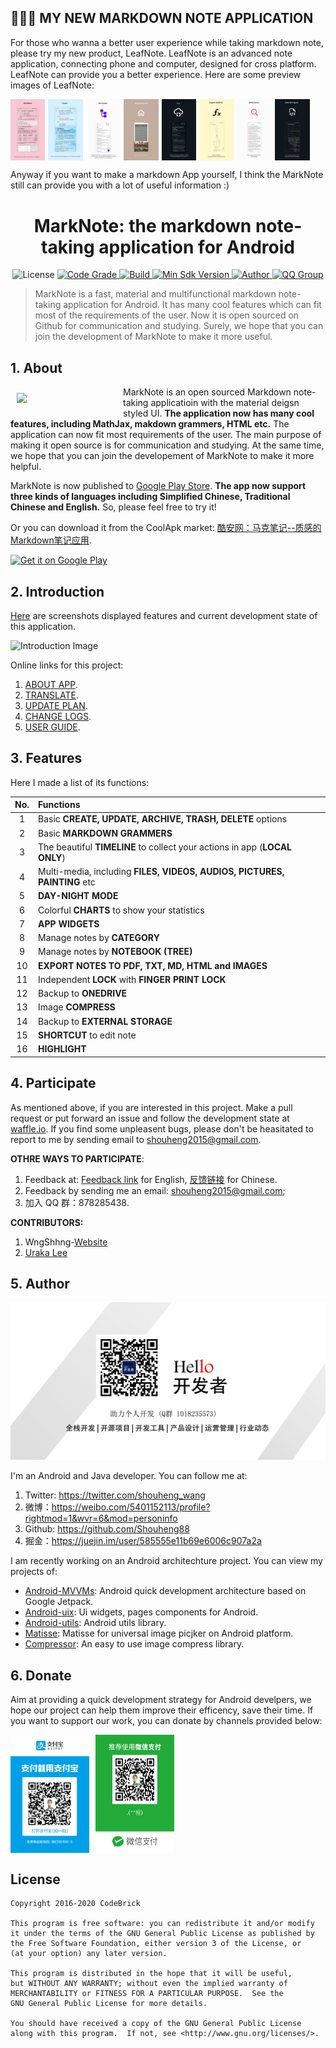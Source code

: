 ## 👏👏👏 MY NEW MARKDOWN NOTE APPLICATION

For those who wanna a better user experience while taking markdown note, please try my new product, LeafNote. LeafNote is an advanced note application, connecting phone and computer, designed for cross platform. LeafNote can provide you a better experience. Here are some preview images of LeafNote:

<div style="display:flex;" id="target">
  <img src="resources/images/page_0.png" width="11%" />
  <img src="resources/images/page_1.png" style="margin-left:5px;" width="11%"/>
  <img src="resources/images/page_2.png" style="margin-left:5px;" width="11%"/>
  <img src="resources/images/page_3_en.png" style="margin-left:5px;" width="11%"/>
  <img src="resources/images/page_4.png" style="margin-left:5px;" width="11%"/>
  <img src="resources/images/page_5_en.png" style="margin-left:5px;" width="11%"/>
  <img src="resources/images/page_6_en.png" style="margin-left:5px;" width="11%"/>
  <img src="resources/images/page_7_en.png" style="margin-left:5px;" width="11%"/>
</div>

Anyway if you want to make a markdown App yourself, I think the MarkNote still can provide you with a lot of useful information :)

<h1 align="center">MarkNote: the markdown note-taking application for Android</h1>

<p align="center">
  <a>
    <img src="https://img.shields.io/badge/License-GPLv3-red.svg" alt="License" />
  </a>
  <a href="https://www.codacy.com/app/Shouheng88/MarkNote?utm_source=github.com&amp;utm_medium=referral&amp;utm_content=Shouheng88/MarkNote&amp;utm_campaign=Badge_Grade">
    <img src="https://api.codacy.com/project/badge/Grade/8c25b2d028434d62a39153ff879aa6a4" alt="Code Grade"/>
  </a>
  <a href="https://travis-ci.org/Shouheng88/MarkNote">
    <img src="https://travis-ci.org/Shouheng88/MarkNote.svg?branch=master" alt="Build"/>
  </a>
    <a href="https://developer.android.com/about/versions/android-4.4.html">
    <img src="https://img.shields.io/badge/API-19%2B-blue.svg?style=flat-square" alt="Min Sdk Version" />
  </a>
   <a href="https://github.com/Shouheng88">
    <img src="https://img.shields.io/badge/Author-CodeBrick-orange.svg?style=flat-square" alt="Author" />
  </a>
  <a target="_blank" href="https://shang.qq.com/wpa/qunwpa?idkey=2711a5fa2e3ecfbaae34bd2cf2c98a5b25dd7d5cc56a3928abee84ae7a984253">
    <img src="https://img.shields.io/badge/QQ%E7%BE%A4-1018235573-orange.svg?style=flat-square" alt="QQ Group" />
  </a>
</p>

> MarkNote is a fast, material and multifunctional markdown note-taking application for Android. It has many cool features which can fit most of the requirements of the user. Now it is open sourced on Github for communication and studying. Surely, we hope that you can join the development of MarkNote to make it more useful.

## 1. About

<img src="resources/images/logo2.png" align="left" width="160" hspace="10" vspace="10"/>

MarkNote is an open sourced Markdown note-taking applicatioin with the material deigsn styled UI. **The application now has many cool features, including MathJax, makdown grammers, HTML etc.** The application can now fit most requirements of the user. The main purpose of making it open source is for communication and studying. At the same time, we hope that you can join the developement of MarkNote to make it more helpful.

MarkNote is now published to [Google Play Store](https://play.google.com/store/apps/details?id=me.shouheng.notepal). **The app now support three kinds of languages including Simplified Chinese, Traditional Chinese and English.** So, please feel free to try it!

Or you can download it from the CoolApk market: [酷安网：马克笔记--质感的Markdown笔记应用](https://www.coolapk.com/apk/178276). 

<a href="https://play.google.com/store/apps/details?id=me.shouheng.notepal" target="_blank">
<img src="https://play.google.com/intl/en_us/badges/images/generic/en-play-badge.png" alt="Get it on Google Play" height="90"/></a>

## 2. Introduction

<a href="#app">Here</a> are screenshots displayed features and current development state of this application.

![Introduction Image](https://cdn-images-1.medium.com/max/800/1*U1739CEK2YfrArj7fQTb0g.jpeg)

Online links for this project:

1. [ABOUT APP](https://github.com/Shouheng88/MarkNote/blob/master/resources/%E5%85%B3%E4%BA%8E%E5%BA%94%E7%94%A8.md).
2. [TRANSLATE](https://github.com/Shouheng88/MarkNote/blob/master/resources/%E5%8D%8F%E5%8A%A9%E7%BF%BB%E8%AF%91.md).
3. [UPDATE PLAN](https://github.com/Shouheng88/MarkNote/blob/master/resources/%E6%9B%B4%E6%96%B0%E8%AE%A1%E5%88%92.md).
4. [CHANGE LOGS](https://github.com/Shouheng88/MarkNote/blob/master/resources/%E6%9B%B4%E6%96%B0%E6%97%A5%E5%BF%97.md).
5. [USER GUIDE](https://github.com/Shouheng88/MarkNote/blob/master/resources/%E7%94%A8%E6%88%B7%E6%89%8B%E5%86%8C.md).

## 3. Features

Here I made a list of its functions:

|No.|Functions|
|:-:|:-|
|1|Basic **CREATE, UPDATE, ARCHIVE, TRASH, DELETE** options  |
|2|Basic **MARKDOWN GRAMMERS**|
|3|The beautiful **TIMELINE** to collect your actions in app (**LOCAL ONLY**)|
|4|Multi-media, including **FILES, VIDEOS, AUDIOS, PICTURES, PAINTING** etc|
|5|**DAY-NIGHT MODE**|
|6|Colorful **CHARTS** to show your statistics|
|7|**APP WIDGETS**|
|8|Manage notes by **CATEGORY**|
|9|Manage notes by **NOTEBOOK (TREE)**|
|10|**EXPORT NOTES TO PDF, TXT, MD, HTML and IMAGES**|
|11|Independent **LOCK** with **FINGER PRINT LOCK**|
|12|Backup to **ONEDRIVE**|
|13|Image **COMPRESS**|
|14|Backup to **EXTERNAL STORAGE**|
|15|**SHORTCUT** to edit note|
|16|**HIGHLIGHT**|

## 4. Participate

As mentioned above, if you are interested in this project. Make a pull request or put forward an issue and follow the development state at [waffle.io](https://waffle.io/Shouheng88/NotePal).
If you find some unpleasent bugs, please don't be heasitated to report to me by sending email to shouheng2015@gmail.com.

**OTHRE WAYS TO PARTICIPATE**:

1. Feedback at: [Feedback link](http://shouheng.mikecrm.com/nwGEX3r) for English, [反馈链接](http://shouheng.mikecrm.com/IR50hog) for Chinese.
2. Feedback by sending me an email: shouheng2015@gmail.com;
3. 加入 QQ 群：878285438.

**CONTRIBUTORS:**

1. WngShhng-[Website](https://github.com/Shouheng88)
2. [Uraka Lee](https://github.com/urakalee)

## 5. Author

![Banner](https://github.com/CostCost/Resources/blob/master/github/xbanner.jpg?raw=true)

I'm an Android and Java developer. You can follow me at:

1. Twitter: https://twitter.com/shouheng_wang
2. 微博：https://weibo.com/5401152113/profile?rightmod=1&wvr=6&mod=personinfo
3. Github: https://github.com/Shouheng88
4. 掘金：https://juejin.im/user/585555e11b69e6006c907a2a

I am recently working on an Android architechture project. You can view my projects of:

- [Android-MVVMs](https://github.com/Shouheng88/Android-MVVMs): Android quick development architecture based on Google Jetpack.
- [Android-uix](https://github.com/Shouheng88/Android-uix): Ui widgets, pages components for Android.
- [Android-utils](https://github.com/Shouheng88/Android-utils): Android utils library.
- [Matisse](https://github.com/Shouheng88/Matisse): Matisse for universal image picjker on Android platform.
- [Compressor](https://github.com/Shouheng88/Compressor): An easy to use image compress library.

## 6. Donate

Aim at providing a quick development strategy for Android develpers, we hope our project can help them improve their efficency, save their time. If you want to support our work, you can donate by channels provided below:

<div style="display:flex;" id="target">
<img src="https://github.com/CostCost/Resources/blob/master/github/ali.jpg?raw=true" width="25%" />
<img src="https://github.com/CostCost/Resources/blob/master/github/mm.png?raw=true" style="margin-left:10px;" width="25%"/>
</div>

## License

```
Copyright 2016-2020 CodeBrick

This program is free software: you can redistribute it and/or modify
it under the terms of the GNU General Public License as published by
the Free Software Foundation, either version 3 of the License, or
(at your option) any later version.

This program is distributed in the hope that it will be useful,
but WITHOUT ANY WARRANTY; without even the implied warranty of
MERCHANTABILITY or FITNESS FOR A PARTICULAR PURPOSE.  See the
GNU General Public License for more details.

You should have received a copy of the GNU General Public License
along with this program.  If not, see <http://www.gnu.org/licenses/>.
```
